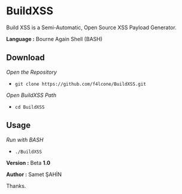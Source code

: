 
# BuildXSS
Build XSS is a Semi-Automatic, Open Source XSS Payload Generator.

**Language :** Bourne Again Shell (BASH)




## Download
*Open the Repository*
 - `git clone https://github.com/f4lcone/BuildXSS.git`

*Open BuildXSS Path*
- `cd BuildXSS`

## Usage
*Run with BASH*
- `./BuildXSS`

**Version :**  Beta **1.0**

 **Author  :** Samet ŞAHİN

Thanks.
